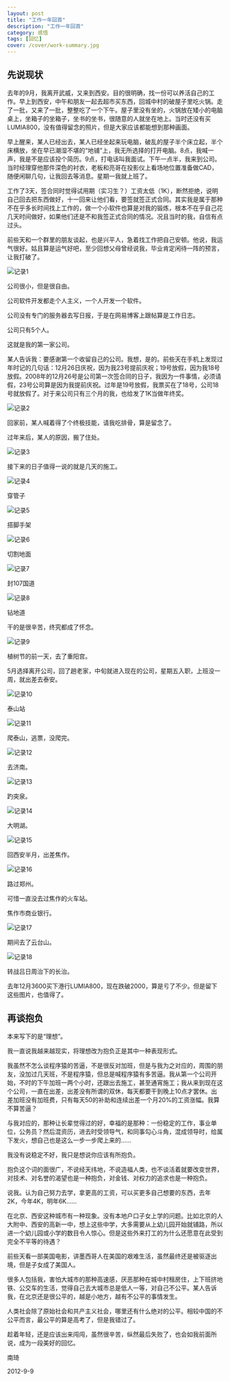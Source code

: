 ```yaml
---
layout: post
title: "工作一年回首"
description: "工作一年回首"
category: 感悟
tags: [回忆]
cover: /cover/work-summary.jpg
---
```


## 先说现状

去年的9月，我离开武威，又来到西安。目的很明确，找一份可以养活自己的工作。早上到西安，中午和朋友一起去超市买东西，回城中村的破屋子里吃火锅。走了一批，又来了一批，整整吃了一个下午。屋子里没有坐的，火锅放在矮小的电脑桌上，坐箱子的坐箱子，坐书的坐书，很随意的人就坐在地上。当时还没有买LUMIA800，没有值得留念的照片，但是大家应该都能想到那种画面。

早上醒来，某人已经出去，某人已经坐起来玩电脑，破乱的屋子半个床立起，半个床横放，坐在早已潮湿不堪的“地铺”上，我无所选择的打开电脑。8点，我喊一声，我是不是应该投个简历。9点，打电话叫我面试。下午一点半，我来到公司。当时经理穿他那件深色的衬衣，老板和亮哥在投影仪上看场地位置准备做CAD，随便闲聊几句，让我回去等消息。星期一我就上班了。

工作了3天，签合同时觉得试用期（实习生？）工资太低（1K），断然拒绝，说明自己回去把东西做好，十一回来让他们看，要签就签正式合同。其实我是属于那种不在乎多长时间找上工作的，做一个小软件也算是对我的锻炼，根本不在乎自己花几天时间做好，如果他们还是不和我签正式合同的情况。况且当时的我，自信有点过头。

前些天和一个群里的朋友谈起，也是兴平人，急着找工作把自己安顿。他说，我运气很好。姑且算是运气好吧，至少回想父母曾经说我，毕业肯定闲待一阵的预言，让我打破了。

![记录1](/image/work/work-for-a-year_1.jpg)

公司很小，但是很自由。

公司软件开发都走个人主义，一个人开发一个软件。

公司没有专门的服务器去写日报，于是在网易博客上跟帖算是工作日志。

公司只有5个人。

这就是我的第一家公司。

某人告诉我：要感谢第一个收留自己的公司。我想，是的。前些天在手机上发现过年时记的几句话：12月26日庆祝，因为我23号提前庆祝；19号放假，因为我18号放假。2008年的12月26号是公司第一次签合同的日子，我因为一件事情，必须请假，23号公司算是因为我提前庆祝。过年是19号放假，我票买在了18号，公司18号就放假了。对于来公司只有三个月的我，也给发了1K当做年终奖。

![记录2](/image/work/work-for-a-year_2.jpg)

回家前，某人喊着得了个终极技能，请我吃排骨，算是留念了。

过年来后，某人的原因，搬了住处。

![记录3](/image/work/work-for-a-year_3.jpg)

接下来的日子值得一说的就是几天的施工。

![记录4](/image/work/work-for-a-year_4.jpg)

穿管子

![记录5](/image/work/work-for-a-year_5.jpg)

搭脚手架

![记录6](/image/work/work-for-a-year_6.jpg)

切割地面

![记录7](/image/work/work-for-a-year_7.jpg)

封107国道

![记录8](/image/work/work-for-a-year_8.jpg)

钻地道

干的是很辛苦，终究都成了怀念。

![记录9](/image/work/work-for-a-year_9.jpg)

植树节的前一天，去了重阳宫。

5月选择离开公司，回了趟老家，中旬就进入现在的公司，星期五入职，上班没一周，就出差去泰安。

![记录10](/image/work/work-for-a-year_10.jpg)

泰山站

![记录11](/image/work/work-for-a-year_11.jpg)

爬泰山，逃票，没爬完。

![记录12](/image/work/work-for-a-year_12.jpg)

去济南。

![记录13](/image/work/work-for-a-year_13.jpg)

趵突泉。

![记录14](/image/work/work-for-a-year_14.jpg)

大明湖。

![记录15](/image/work/work-for-a-year_15.jpg)

回西安半月，出差焦作。

![记录16](/image/work/work-for-a-year_16.jpg)

路过郑州。

可惜一直没去过焦作的火车站。


焦作市商业银行。

![记录17](/image/work/work-for-a-year_17.jpg)

期间去了云台山。

![记录18](/image/work/work-for-a-year_18.jpg)

转战吕日周治下的长治。


去年12月3600买下港行LUMIA800，现在跌破2000，算是亏了不少。但是留下这些图片，也值得了。

## 再谈抱负

本来写下的是“理想”。

我一直说我越来越现实，将理想改为抱负正是其中一种表现形式。

我虽然不怎么谈程序猿的苦逼，不是很反对加班，但是与我为之对应的，周围的朋友，没加过几天班，不是程序猿，但总是喊程序猿有多苦逼。我从第一个公司开始，不时的下午加班一两个小时，还跟出去施工，甚至通宵施工；我从来到现在这个公司，一直在出差，出差没有所谓的双休，每天都要干到晚上10点才罢休。出差加班没有加班费，只有每天50的补助和连续出差一个月20%的工资涨幅。我算不算苦逼？

与我对应的，那种让长辈觉得过的好，幸福的是那种：一份稳定的工作，事业单位，公务员？然后混资历，进去时受领导气，和同事勾心斗角，混成领导时，给属下发火，想自己也是这么一步一步爬上来的……

我没有说稳定不好，我只是想说你应该有所抱负。

抱负这个词的面很广，不说经天纬地，不说造福人类，也不谈活着就要改变世界，对技术、对名誉的渴望也是一种抱负，对金钱、对权力的追求也是一种抱负。

说我。认为自己努力去学，拿更高的工资，可以买更多自己想要的东西，去年2K，今年4K，明年6K……

在北京、西安这种城市有一种现象。没有本地户口子女上学的问题。比如北京的人大附中、西安的高新一中，想上这些中学，大多需要从上幼儿园开始就铺路，所以进一个幼儿园或小学的数目令人惊心。但是这些外来打工的为什么还愿意在此受到完全不平等的待遇？

前些天看一部美国电影，讲墨西哥人在美国的艰难生活，虽然最终还是被驱逐出境，但是子女成了美国人。

很多人包括我，害怕大城市的那种高速感，厌恶那种在城中村租房住，上下班挤地铁、公交车的生活，觉得自己去大城市总是低人一等，对自己不公平。某人告诉我，在北京还是很公平的，越是小地方，越有不公平的事情发生。

人类社会除了原始社会和共产主义社会，哪里还有什么绝对的公平。相较中国的不公平而言，最公平的算是高考了，但是我错过了。

趁着年轻，还是应该出来闯闯，虽然很辛苦，纵然最后失败了，也会如我前面所说，成为一段美好的回忆。


南琦

2012-9-9

